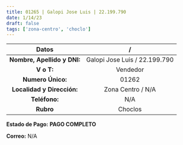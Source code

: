 ```yaml
---
title: 01265 | Galopi Jose Luis | 22.199.790
date: 1/14/23
draft: false
tags: ['zona-centro', 'choclo']
---
```


|          **Datos**          |               /               |
|:---------------------------:|:-----------------------------:|
| **Nombre, Apellido y DNI:** | Galopi Jose Luis / 22.199.790 |
|          **V o T:**         |            Vendedor           |
|      **Numero Único:**      |             01262             |
|  **Localidad y Dirección:** |       Zona Centro / N/A       |
|        **Teléfono:**        |              N/A              |
|          **Rubro**          |            Choclos            |

**Estado de Pago:** **PAGO COMPLETO**

**Correo:** N/A
